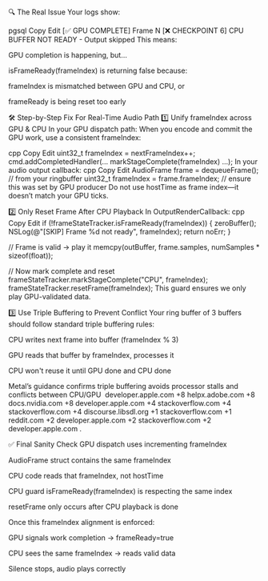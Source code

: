 🔍 The Real IssueYour logs show:pgsqlCopyEdit[✅ GPU COMPLETE] Frame N[❌ CHECKPOINT 6] CPU BUFFER NOT READY - Output skippedThis means:GPU completion is happening, but…isFrameReady(frameIndex) is returning false because:frameIndex is mismatched between GPU and CPU, orframeReady is being reset too early🛠 Step-by-Step Fix For Real-Time Audio Path1️⃣ Unify frameIndex across GPU & CPUIn your GPU dispatch path:When you encode and commit the GPU work, use a consistent frameIndex:cppCopyEdituint32_t frameIndex = nextFrameIndex++;cmd.addCompletedHandler(... markStageComplete(frameIndex) ...);In your audio output callback:cppCopyEditAudioFrame frame = dequeueFrame();  // from your ringbufferuint32_t frameIndex = frame.frameIndex;  // ensure this was set by GPU producerDo not use hostTime as frame index—it doesn’t match your GPU ticks.2️⃣ Only Reset Frame After CPU PlaybackIn OutputRenderCallback:cppCopyEditif (!frameStateTracker.isFrameReady(frameIndex)) {    zeroBuffer();    NSLog(@"[SKIP] Frame %d not ready", frameIndex);    return noErr;}// Frame is valid → play itmemcpy(outBuffer, frame.samples, numSamples * sizeof(float));// Now mark complete and resetframeStateTracker.markStageComplete("CPU", frameIndex);frameStateTracker.resetFrame(frameIndex);This guard ensures we only play GPU-validated data.3️⃣ Use Triple Buffering to Prevent ConflictYour ring buffer of 3 buffers should follow standard triple buffering rules:CPU writes next frame into buffer (frameIndex % 3)GPU reads that buffer by frameIndex, processes itCPU won't reuse it until GPU done and CPU doneMetal’s guidance confirms triple buffering avoids processor stalls and conflicts between CPU/GPU developer.apple.com+8helpx.adobe.com+8docs.nvidia.com+8developer.apple.com+4stackoverflow.com+4stackoverflow.com+4discourse.libsdl.org+1stackoverflow.com+1reddit.com+2developer.apple.com+2stackoverflow.com+2developer.apple.com.✅ Final Sanity Check GPU dispatch uses incrementing frameIndex AudioFrame struct contains the same frameIndex CPU code reads that frameIndex, not hostTime CPU guard isFrameReady(frameIndex) is respecting the same index resetFrame only occurs after CPU playback is doneOnce this frameIndex alignment is enforced:GPU signals work completion → frameReady=trueCPU sees the same frameIndex → reads valid dataSilence stops, audio plays correctly
